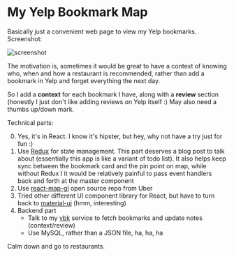 # My Yelp Bookmark Map

Basically just a convenient web page to view my Yelp bookmarks. Screenshot:

![screenshot](http://i.imgur.com/LmzX9ms.png)

The motivation is, sometimes it would be great to have a context of knowing who, when and how a restaurant is recommended, rather than add a bookmark in Yelp and forget everything the next day.

So I add a **context** for each bookmark I have, along with a **review** section (honestly I just don't like adding reviews on Yelp itself :) May also need a thumbs up/down mark.

Technical parts:

0. Yes, it's in React. I know it's hipster, but hey, why not have a try just for fun :)
1. Use [Redux](https://github.com/reactjs/redux) for state management. This part deserves a blog post to talk about (essentially this app is like a variant of todo list). It also helps keep sync between the bookmark card and the pin point on map, while without Redux I it would be relatively painful to pass event handlers back and forth at the master component
2. Use [react-map-gl](https://github.com/uber/react-map-gl) open source repo from Uber
3. Tried other different UI component library for React, but have to turn back to [material-ui](http://www.material-ui.com/) (hmm, interesting)
4. Backend part
    - Talk to my [ybk](https://github.com/EDFward/ybk) service to fetch bookmarks and update notes (context/review)
    - Use MySQL, rather than a JSON file, ha, ha, ha

Calm down and go to restaurants.
